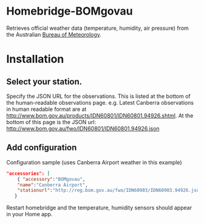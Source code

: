 
# Homebridge-BOMgovau

Retrieves official weather data (temperature, humidity, air pressure) from the Australian [Bureau of Meteorology](http://www.bom.gov.au).

# Installation

## Select your station. 
Specify the JSON URL for the observations. This is listed at the bottom of the human-readable observations page. e.g.  Latest Canberra observations in human readable format are at http://www.bom.gov.au/products/IDN60801/IDN60801.94926.shtml. At the bottom of this page is the JSON url: http://www.bom.gov.au/fwo/IDN60801/IDN60801.94926.json

## Add configuration
Configuration sample (uses Canberra Airport weather in this example)
```json
"accessories": [
	{ "accessory":"BOMgovau",
	"name":"Canberra Airport",
	"stationurl":"http://reg.bom.gov.au/fwo/IDN60903/IDN60903.94926.json"
   }
```

Restart homebridge and the temperature, humidity sensors should appear in your Home app.